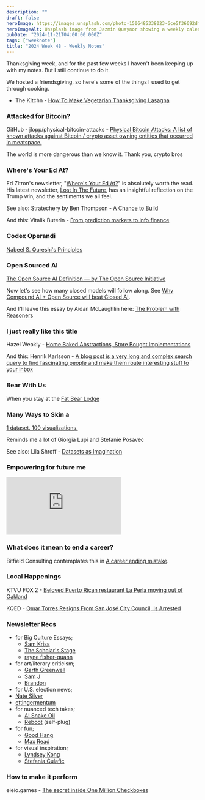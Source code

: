 ```yaml
---
description: ""
draft: false
heroImage: https://images.unsplash.com/photo-1506485338023-6ce5f36692df?ixlib=rb-4.0.3&ixid=M3wxMjA3fDB8MHxwaG90by1wYWdlfHx8fGVufDB8fHx8fA%3D%3D&auto=format&fit=crop&w=2370&q=80
heroImageAlt: Unsplash image from Jazmin Quaynor showing a weekly calendar
pubDate: "2024-11-21T04:00:00.000Z"
tags: ["weeknote"]
title: "2024 Week 48 - Weekly Notes"
---
```


Thanksgiving week, and for the past few weeks I haven't been keeping up with my notes. But I still continue to do it.

We hosted a friendsgiving, so here's some of the things I used to get through cooking.

- The Kitchn - [How To Make Vegetarian Thanksgiving Lasagna](https://www.thekitchn.com/how-to-make-vegetarian-thanksgiving-lasagna-237532)

### Attacked for Bitcoin?

GitHub - jlopp/physical-bitcoin-attacks - [Physical Bitcoin Attacks: A list of known attacks against Bitcoin / crypto asset owning entities that occurred in meatspace.](https://github.com/jlopp/physical-bitcoin-attacks)

The world is more dangerous than we know it. Thank you, crypto bros

### Where's Your Ed At?

Ed Zitron's newsletter, "[Where's Your Ed At?](https://www.wheresyoured.at/)" is absolutely worth the read. His latest newsletter, [Lost In The Future](https://www.wheresyoured.at/lost-in-the-future/), has an insightful reflection on the Trump win, and the sentiments we all feel.

See also: Stratechery by Ben Thompson - [A Chance to Build](https://stratechery.com/2024/a-chance-to-build/)

And this: Vitalik Buterin - [From prediction markets to info finance](https://vitalik.eth.limo/general/2024/11/09/infofinance.html)

### Codex Operandi

[Nabeel S. Qureshi's Principles](https://nabeelqu.co/principles)

### Open Sourced AI

[The Open Source AI Definition — by The Open Source Initiative](https://opensource.org/ai)

Now let's see how many closed models will follow along. See [Why Compound AI + Open Source will beat Closed AI](https://www.latent.space/p/fireworks?__readwiseLocation=).

And I'll leave this essay by Aidan McLaughlin here: [The Problem with Reasoners](https://aidanmclaughlin.notion.site/reasoners-problem)

### I just really like this title

Hazel Weakly - [Home Baked Abstractions, Store Bought Implementations](https://hazelweakly.me/blog/home-baked-abstractions-store-bought-implementations/)

And this: Henrik Karlsson - [A blog post is a very long and complex search query to find fascinating people and make them route interesting stuff to your inbox](https://www.henrikkarlsson.xyz/p/search-query)

### Bear With Us

When you stay at the [Fat Bear Lodge](https://fatbearlodge.com/)

### Many Ways to Skin a

[1 dataset. 100 visualizations.](https://100.datavizproject.com/)

Reminds me a lot of Giorgia Lupi and Stefanie Posavec

See also: Lila Shroff - [Datasets as Imagination](https://joinreboot.org/p/artist-datasets)

### Empowering for future me

<iframe
  class="aspect-video w-full my-2"
  src="https://www.youtube.com/embed/StMltAX0mp0"
  title="DO HARD THINGS"
  frameborder="0"
  allow="accelerometer; autoplay; clipboard-write; encrypted-media; gyroscope; picture-in-picture; web-share"
  allowfullscreen></iframe>

### What does it mean to end a career?

Bitfield Consulting contemplates this in [A career ending mistake](https://bitfieldconsulting.com/posts/career).

### Local Happenings

KTVU FOX 2 - [Beloved Puerto Rican restaurant La Perla moving out of Oakland](https://www.ktvu.com/news/beloved-puerto-rican-restaurant-la-perla-moving-out-oakland)

KQED - [Omar Torres Resigns From San José City Council, Is Arrested](https://www.kqed.org/news/12014643/omar-torres-resigns-from-san-jose-city-council-is-arrested)

### Newsletter Recs

- for Big Culture Essays;
  - [Sam Kriss](https://open.substack.com/users/14289667-sam-kriss?utm_source=mentions)
  - [The Scholar's Stage](https://open.substack.com/pub/scholarstage)
  - [rayne fisher-quann](https://open.substack.com/users/13310072-rayne-fisher-quann?utm_source=mentions)
- for art/literary criticism;
  - [Garth Greenwell](https://open.substack.com/users/7481343-garth-greenwell?utm_source=mentions)
  - [Sam J](https://open.substack.com/users/50199067-sam-j?utm_source=mentions)
  - [Brandon](https://open.substack.com/users/13679-brandon?utm_source=mentions)
- for U.S. election news;
- [Nate Silver](https://open.substack.com/users/2421724-nate-silver?utm_source=mentions)
- [ettingermentum](https://open.substack.com/users/111960882-ettingermentum?utm_source=mentions)
- for nuanced tech takes;
  - [AI Snake Oil](https://open.substack.com/pub/aisnakeoil)
  - [Reboot](https://open.substack.com/pub/reboothq) (self-plug)
- for fun;
  - [Good Hang](https://open.substack.com/pub/goodhang)
  - [Max Read](https://open.substack.com/users/238208-max-read?utm_source=mentions)
- for visual inspiration;
  - [Lyndsey Kong](https://open.substack.com/users/8826095-lyndsey-kong?utm_source=mentions)
  - [Stefania Culafic](https://open.substack.com/users/8224423-stefania-culafic?utm_source=mentions)

### How to make it perform

eieio.games - [The secret inside One Million Checkboxes](https://eieio.games/essays/the-secret-in-one-million-checkboxes/)
